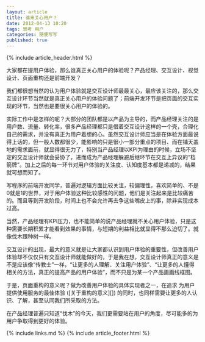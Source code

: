 ```yaml
---
layout: article
title: 谁来关心用户？
date: 2012-04-13 10:20
tags: 思考 用户
categories: 随便写写
published: true
---
```


{% include  article_header.html %}

大家都在提用户体验，那么谁真正关心用户的体验呢？产品经理、交互设计、视觉设计、页面重构还是前端开发？

我们都很想当然的认为用户体验就是交互设计师最最关心，最应该关注的，那么交互设计环节当然就是真正关心用户的体验问题了；前端开发环节是把页面的交互实现的环节，当然也是要很关心用户的体验的。

实际工作中是怎样的呢？大部分的团队都是以产品为主导的，而产品经理关注的是用户数、流量、转化率，很多产品经理都只是借着交互设计这样的一个壳，合理化自己的需求，并没有真正为用户着想的心。虽然交互设计师应当是在体验方面最说得上话的，但一般人数都很少，能影响的只是很小一部分重点的项目、而在铺天盖地的需求面前，就显得很无力了，特别当产品经理以KPI为理由的时候，立场不坚定的交互设计师就会妥协了，进而成为产品经理躲避后继环节在交互上异议的“档箭牌”。加上之后的每一环节对用户体验的关注度、认知度基本都是递减的，结果就可想而知了。

写程序的前端开发同学，普遍对逻辑方面比较关注，较偏理性，喜欢简单的、不是0就是1的世界，对于用户体验这种比较感性的问题，他们是关注起来是比较痛苦的。而且等到开发阶段，时间上也不会允许再去争这些嘴皮上的事，除非实现成本过高。

当然，产品经理有KPI压力，也不能简单的说产品经理就不关心用户体验，只是这种需要长期积累才能看到效果的事情，与短期的利益相比就显得不那么迫切了。就像伐木跟种树一样。

交互设计的出现，最大的意义就是让大家都认识到用户体验的重要性，但改善用户体验却不仅仅只有交互设计师就能做好的，于是我在想，交互设计师真正的意义是不是应该像“传教士”一样，“让更多的人理解、关注用户体验”、“让更多的人懂得相关的方法，真正的提高产品的用户体验”，而不只是为某一个产品画画线框图。

于是，页面重构的意义呢？做为改善用户体验的具体实现者之一，在追求 为用户提供使用服务的最佳体验 ([关于重构的意义][]) 的同时，也同样需要让更多的人认识、了解，甚至认同我们所采取的方法。

在产品经理普遍只知道“伐木”的今天，我们更需要站在用户的角度，尽可能多的为用户争取得到更好的体验。

{% include links.md %}
{% include article_footer.html %}
